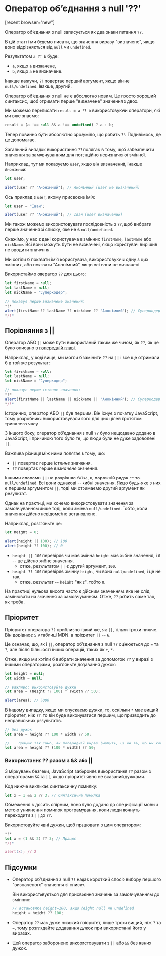 # Оператор об’єднання з null '??'

[recent browser="new"]

Оператор об’єднання з null записується як два знаки питання `??`.

В цій статті ми будемо писати, що значення виразу "визначене", якщо воно відрізняється від `null` чи `undefined`.

Результатом `a ?? b` буде:
- `a`, якщо `a` визначене,
- `b`, якщо `a` не визначене.

Інакше кажучи, `??` повертає перший аргумент, якщо він не `null/undefined`. Інакше, другий.

Оператор об’єднання з null не є абсолютно новим. Це просто хороший синтаксис, щоб отримати перше "визначене" значення з двох.

Ми можемо переписати `result = a ?? b` використовуючи оператори, які ми вже знаємо:

```js
result = (a !== null && a !== undefined) ? a : b;
```

Тепер повинно бути абсолютно зрозуміло, що робить `??`. Подивімось, де це допомагає.

Загальний випадок використання `??` полягає в тому, щоб забезпечити значення за замовчуванням для потенційно невизначеної змінної.

Наприклад, тут ми показуємо `user`, якщо він визначений, інакше `Анонімний`:

```js run
let user;

alert(user ?? "Анонімний"); // Анонімний (user не визначений)
```

Ось приклад з `user`, якому присвоєне ім’я:

```js run
let user = "Іван";

alert(user ?? "Анонімний"); // Іван (user визначений)
```

Ми також можемо використовувати послідовність з `??`, щоб вибрати перше значення зі списку, яке не є `null/undefined`.

Скажімо, у нас є дані користувача в змінних `firstName`,` lastName` або `nickName`. Всі вони можуть бути не визначені, якщо користувач вирішив не вводити значення.

Ми хотіли б показати ім’я користувача, використовуючи одну з цих змінних, або показати "Анонімний", якщо всі вони не визначені.

Використаймо оператор `??` для цього:

```js run
let firstName = null;
let lastName = null;
let nickName = "Суперкодер";

// показує перше визначене значення:
*!*
alert(firstName ?? lastName ?? nickName ?? "Анонімний"); // Суперкодер
*/!*
```

## Порівняння з ||

Оператор АБО `||` може бути використаний таким же чином, як `??`, як це було описано в [попередній главі](info:logical-operators#or-finds-the-first-truthy-value).

Наприклад, у коді вище, ми могли б замінити `??` на `||` і все ще отримали б в той же результат:

```js run
let firstName = null;
let lastName = null;
let nickName = "Суперкодер";

// показує перше істинне значення:
*!*
alert(firstName || lastName || nickName || "Анонімний"); // Суперкодер
*/!*
```

Історично, оператор АБО `||` був першим. Він існує з початку JavaScript, тому розробники використовували його для цих цілей протягом тривалого часу.

З іншого боку, оператор об’єднання з null `??` було нещодавно додано в JavaScript, і причиною того було те, що люди були не дуже задоволені `||`.

Важлива різниця між ними полягає в тому, що:
- `||` повертає перше *істинне* значення.
- `??` повертає перше *визначене* значення.

Іншими словами, `||` не розрізняє `false`, `0`, порожній рядок `""` та `null/undefined`. Всі вони однакові -- хибні значення. Якщо будь-яке з них є першим аргументом `||`, тоді ми отримаємо другий аргумент як результат.

Однак на практиці, ми хочемо використовувати значення за замовчуванням лише тоді, коли змінна `null/undefined`. Тобто, коли значення дійсно невідоме/не встановлене.

Наприклад, розгляньте це:

```js run
let height = 0;

alert(height || 100); // 100
alert(height ?? 100); // 0
```

- `height || 100` перевіряє чи має змінна `height` має хибне значення, і `0` -- це дійсно хибне значення.
    - отже, результатом `||` є другий аргумент, `100`.
- `height ?? 100` перевіряє змінну `height`, чи вона `null/undefined`, і це не так,
    - отже, результат -- `height` "як є", тобто `0`.

На практиці нульова висота часто є дійсним значенням, яке не слід замінювати на значення за замовчуванням. Отже, `??` робить саме так, як треба.

## Пріоритет

Пріоритет оператора `??` приблизно такий же, як `||`, тільки трохи нижче. Він дорівнює `5` у [таблиці MDN](https://developer.mozilla.org/en-US/docs/Web/JavaScript/Reference/Operators/Operator_Precedence#Table), а пріоритет `||` -- `6`.

Це означає, що, як і `||`, оператор об’єднання з null `??` оцінюється до `=` та `?`, але після більшості інших операцій, таких як `+`, `*`.

Отже, якщо ми хотіли б вибрати значення за допомогою `??` у виразі з іншими операторами, розгляньте додавання дужок:

```js run
let height = null;
let width = null;

// важливо: використовуйте дужки
let area = (height ?? 100) * (width ?? 50);

alert(area); // 5000
```

В іншому випадку, якщо ми опускаємо дужки, то, оскільки `*` має вищий пріоритет, ніж `??`, то він буде виконуватися першим, що призводить до неправильних результатів.

```js
// без дужок
let area = height ?? 100 * width ?? 50;

// ...працює так само, як попередній вираз (мабуть, це не те, що ми хочемо):
let area = height ?? (100 * width) ?? 50;
```

### Використання ?? разом з && або ||

З міркувань безпеки, JavaScript забороняє використання `??` разом з операторами `&&` та `||`, якщо пріоритет явно не вказаний дужками.

Код нижче викликає синтаксичну помилку:

```js run
let x = 1 && 2 ?? 3; // Синтаксична помилка
```

Обмеження є досить спірним, воно було додано до специфікації мови з метою уникнення помилок програмування, коли люди почнуть переходити з `||` до `??`.

Використовуйте явні дужки, щоб працювати з цим оператором:

```js run
*!*
let x = (1 && 2) ?? 3; // Працює
*/!*

alert(x); // 2
```

## Підсумки

- Оператор об’єднання з null `??` надає короткий спосіб вибору першого "визначеного" значення зі списку.

    Він використовується для присвоєння значень за замовчуванням до змінних:

    ```js
    // встановлює height=100, якщо height null чи undefined
    height = height ?? 100;
    ```

- Оператор `??` має дуже низький пріоритет, лише трохи вищий, ніж `?` та `=`, тому розглядайте додавання дужок при використанні його у виразах.
- Цей оператор заборонено використовувати з `||` або `&&` без явних дужок.
